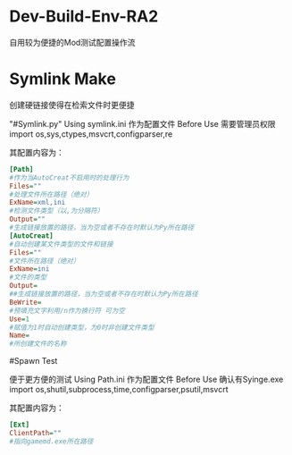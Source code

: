 # Dev-Build-Env-RA2
自用较为便捷的Mod测试配置操作流

# Symlink Make
创建硬链接使得在检索文件时更便捷

"#Symlink.py"
Using symlink.ini 作为配置文件
Before Use 需要管理员权限
import os,sys,ctypes,msvcrt,configparser,re

其配置内容为：
```ini
[Path]
#作为当AutoCreat不启用时的处理行为
Files=""
#处理文件所在路径（绝对）
ExName=xml,ini
#检测文件类型（以,为分隔符）
Output=""
#生成链接放置的路径，当为空或者不存在时默认为Py所在路径
[AutoCreat]
#自动创建某文件类型的文件和链接
Files=""
#文件所在路径（绝对）
ExName=ini
#文件的类型
Output=
##生成链接放置的路径，当为空或者不存在时默认为Py所在路径
BeWrite=
#预填充文字利用/n作为换行符 可为空
Use=1
#赋值为1时自动创建类型，为0时非创建文件类型
Name=
#所创建文件的名称
```

#Spawn Test

便于更方便的测试
Using Path.ini 作为配置文件
Before Use 确认有Syinge.exe
import os,shutil,subprocess,time,configparser,psutil,msvcrt

其配置内容为：
```ini
[Ext]
ClientPath=""
#指向gamemd.exe所在路径
```

